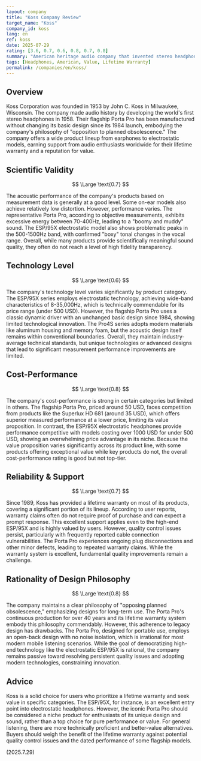 ```yaml
---
layout: company
title: "Koss Company Review"
target_name: "Koss"
company_id: koss
lang: en
ref: koss
date: 2025-07-29
rating: [3.6, 0.7, 0.6, 0.8, 0.7, 0.8]
summary: "American heritage audio company that invented stereo headphones in 1958. Known for its lifetime warranty and some high value products, but faces challenges with its flagship's performance and quality control."
tags: [Headphones, American, Value, Lifetime Warranty]
permalink: /companies/en/koss/
---
```


## Overview

Koss Corporation was founded in 1953 by John C. Koss in Milwaukee, Wisconsin. The company made audio history by developing the world's first stereo headphones in 1958. Their flagship Porta Pro has been manufactured without changing its basic design since its 1984 launch, embodying the company's philosophy of "opposition to planned obsolescence." The company offers a wide product lineup from earphones to electrostatic models, earning support from audio enthusiasts worldwide for their lifetime warranty and a reputation for value.

## Scientific Validity

$$ \Large \text{0.7} $$

The acoustic performance of the company's products based on measurement data is generally at a good level. Some on-ear models also achieve relatively low distortion. However, performance varies. The representative Porta Pro, according to objective measurements, exhibits excessive energy between 70-400Hz, leading to a "boomy and muddy" sound. The ESP/95X electrostatic model also shows problematic peaks in the 500-1500Hz band, with confirmed "boxy" tonal changes in the vocal range. Overall, while many products provide scientifically meaningful sound quality, they often do not reach a level of high fidelity transparency.

## Technology Level

$$ \Large \text{0.6} $$

The company's technology level varies significantly by product category. The ESP/95X series employs electrostatic technology, achieving wide-band characteristics of 8-35,000Hz, which is technically commendable for its price range (under 500 USD). However, the flagship Porta Pro uses a classic dynamic driver with an unchanged basic design since 1984, showing limited technological innovation. The Pro4S series adopts modern materials like aluminum housing and memory foam, but the acoustic design itself remains within conventional boundaries. Overall, they maintain industry-average technical standards, but unique technologies or advanced designs that lead to significant measurement performance improvements are limited.

## Cost-Performance

$$ \Large \text{0.8} $$

The company's cost-performance is strong in certain categories but limited in others. The flagship Porta Pro, priced around 50 USD, faces competition from products like the Superlux HD 681 (around 35 USD), which offers superior measured performance at a lower price, limiting its value proposition. In contrast, the ESP/95X electrostatic headphones provide performance competitive with models costing over 1000 USD for under 500 USD, showing an overwhelming price advantage in its niche. Because the value proposition varies significantly across its product line, with some products offering exceptional value while key products do not, the overall cost-performance rating is good but not top-tier.

## Reliability & Support

$$ \Large \text{0.7} $$

Since 1989, Koss has provided a lifetime warranty on most of its products, covering a significant portion of its lineup. According to user reports, warranty claims often do not require proof of purchase and can expect a prompt response. This excellent support applies even to the high-end ESP/95X and is highly valued by users. However, quality control issues persist, particularly with frequently reported cable connection vulnerabilities. The Porta Pro experiences ongoing plug disconnections and other minor defects, leading to repeated warranty claims. While the warranty system is excellent, fundamental quality improvements remain a challenge.

## Rationality of Design Philosophy

$$ \Large \text{0.8} $$

The company maintains a clear philosophy of "opposing planned obsolescence," emphasizing designs for long-term use. The Porta Pro's continuous production for over 40 years and its lifetime warranty system embody this philosophy commendably. However, this adherence to legacy design has drawbacks. The Porta Pro, designed for portable use, employs an open-back design with no noise isolation, which is irrational for most modern mobile listening scenarios. While the goal of democratizing high-end technology like the electrostatic ESP/95X is rational, the company remains passive toward resolving persistent quality issues and adopting modern technologies, constraining innovation.

## Advice

Koss is a solid choice for users who prioritize a lifetime warranty and seek value in specific categories. The ESP/95X, for instance, is an excellent entry point into electrostatic headphones. However, the iconic Porta Pro should be considered a niche product for enthusiasts of its unique design and sound, rather than a top choice for pure performance or value. For general listening, there are more technically proficient and better-value alternatives. Buyers should weigh the benefit of the lifetime warranty against potential quality control issues and the dated performance of some flagship models.

(2025.7.29)

